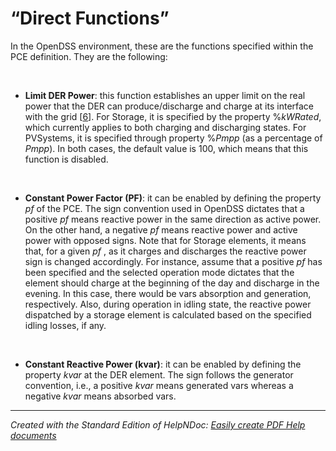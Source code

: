 # “Direct Functions”

In the OpenDSS environment, these are the functions specified within the PCE definition. They are the following:

&nbsp;

* **Limit DER Power**: this function establishes an upper limit on the real power that the DER can produce/discharge and charge at its interface with the grid \[[6](<References7.md#\_bookmark25>)\]. For Storage, it is specified by the property %*kWRated*, which currently applies to both charging and discharging states. For PVSystems, it is specified through property %*Pmpp* (as a percentage of *Pmpp*). In both cases, the default value is 100, which means that this function is disabled.

&nbsp;

* **Constant Power Factor (PF)**: it can be enabled by defining the property *pf* of the PCE. The sign convention used in OpenDSS dictates that a positive *pf* means reactive power in the same direction as active power. On the other hand, a negative *pf* means reactive power and active power with opposed signs. Note that for Storage elements, it means that, for a given *pf* , as it charges and discharges the reactive power sign is changed accordingly. For instance, assume that a positive *pf* has been specified and the selected operation mode dictates that the element should charge at the beginning of the day and discharge in the evening. In this case, there would be vars absorption and generation, respectively. Also, during operation in idling state, the reactive power dispatched by a storage element is calculated based on the specified idling losses, if any.

&nbsp;

* **Constant Reactive Power (kvar)**: it can be enabled by defining the property *kvar* at the DER element. The sign follows the generator convention, i.e., a positive *kvar* means generated vars whereas a negative *kvar* means absorbed vars.


***
_Created with the Standard Edition of HelpNDoc: [Easily create PDF Help documents](<https://www.helpndoc.com/feature-tour>)_
